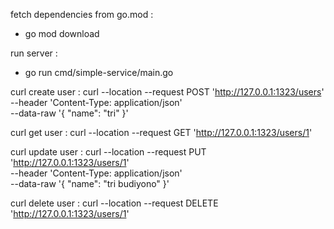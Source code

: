 fetch dependencies from go.mod :
- go mod download

run server :
- go run cmd/simple-service/main.go

curl create user :
curl --location --request POST 'http://127.0.0.1:1323/users' \
--header 'Content-Type: application/json' \
--data-raw '{
    "name": "tri"
}'

curl get user :
curl --location --request GET 'http://127.0.0.1:1323/users/1'

curl update user :
curl --location --request PUT 'http://127.0.0.1:1323/users/1' \
--header 'Content-Type: application/json' \
--data-raw '{
    "name": "tri budiyono"
}'

curl delete user :
curl --location --request DELETE 'http://127.0.0.1:1323/users/1'